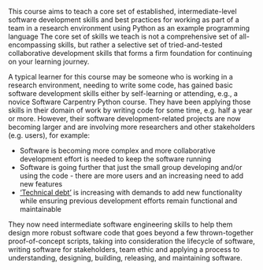 This course aims to teach a core set of established, intermediate-level software development skills and 
best practices for working as part of a team in a research environment using Python as an example programming language
The core set of skills we teach is not a comprehensive set of all-encompassing skills, 
but rather a selective set of tried-and-tested collaborative development skills that forms a firm foundation for continuing 
on your learning journey.

A typical learner for this course may be someone who is working in a research environment, needing to write some code, 
has gained basic software development skills either by self-learning or attending, e.g., a novice Software Carpentry Python course. 
They have been applying those skills in their domain of work by writing code for some time, e.g. half a year or more.
However, their software development-related projects are now becoming larger and are 
involving more researchers and other stakeholders (e.g. users), for example:
* Software is becoming more complex and more collaborative development effort is needed to keep the software running
* Software is going further that just the small group developing and/or using the code - there are more users and an increasing need to add new features
* [‘Technical debt’](https://en.wikipedia.org/wiki/Technical_debt) is increasing with demands to add new functionality while ensuring previous development efforts remain functional and maintainable

They now need intermediate software engineering skills to help them design more robust software code that goes beyond a 
few thrown-together proof-of-concept scripts, taking into consideration the lifecycle of software, 
writing software for stakeholders, team ethic and applying a process to understanding, designing, building, releasing, 
and maintaining software.
